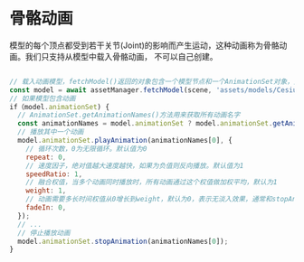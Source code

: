 # 骨骼动画

模型的每个顶点都受到若干关节(Joint)的影响而产生运动，这种动画称为骨骼动画。我们只支持从模型中载入骨骼动画， 不可以自己创建。

```javascript

// 载入动画模型，fetchModel()返回的对象包含一个模型节点和一个AnimationSet对象，如果模型不包含动画，AnimationSet对象为null。
const model = await assetManager.fetchModel(scene, 'assets/models/CesiumMan.glb');
// 如果模型包含动画
if（model.animationSet) {
  // AnimationSet.getAnimationNames()方法用来获取所有动画名字
  const animationNames = model.animationSet ? model.animationSet.getAnimationNames() : [];
  // 播放其中一个动画
  model.animationSet.playAnimation(animationNames[0], {
    // 循环次数，0为无限循环。默认值为0
    repeat: 0,
    // 速度因子，绝对值越大速度越快，如果为负值则反向播放。默认值为1
    speedRatio: 1,
    // 融合权值，当多个动画同时播放时，所有动画通过这个权值做加权平均，默认为1
    weight: 1,
    // 动画需要多长时间权值从0增长到weight，默认为0，表示无淡入效果，通常和stopAnimation()的fadeOut参数配合用于两个动画无缝切换
    fadeIn: 0,
  });
  // ...
  // 停止播放动画
  model.animationSet.stopAnimation(animationNames[0]);
}

```

<div class="showcase" case="tut-24"></div>
